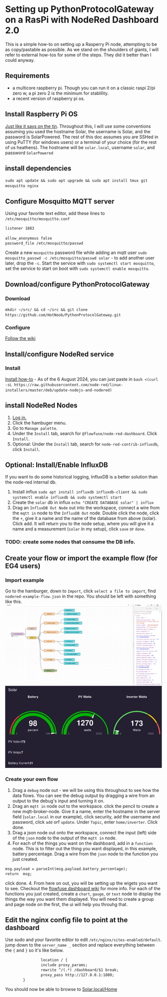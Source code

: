 # Setting up PythonProtocolGateway on a RasPi with NodeRed Dashboard 2.0
This is a simple how-to on setting up a Rasperry Pi node, attempting to be as copy/pastable as possible. As we stand on the shoulders of giants, I will refer to external how-tos for some of the steps. They did it better than I could anyway.

## Requirements
- a multicore raspberry pi. Though you can run it on a classic raspi 2/pi zero w, a pi zero 2 is the minimum for stablility.
- a recent version of raspberry pi os.

## Install Raspberry Pi OS
[Just like it says on the tin](https://www.raspberrypi.com/documentation/computers/getting-started.html#install-an-operating-system). Throughout this, I will use some conventions assuming you used the hostname Solar, the username is Solar, and the password is SolarPowered. The rest of this doc assumes you are SSHed in using PuTTY (for windows users) or a terminal of your choice (for the rest of us heathens). The hostname will be `solar.local`, username `solar`, and password `SolarPowered`

## install dependencies
`sudo apt update && sudo apt upgrade && sudo apt install tmux git mosquitto nginx`

## Configure Mosquitto MQTT server
Using your favorite text editor, add these lines to `/etc/mosquitto/mosquitto.conf`

```
listener 1883

allow_anonymous false 
password_file /etc/mosquitto/passwd

```
Create a new `mosquitto` password file while adding an mqtt user `sudo mosquitto_passwd -c /etc/mosquitto/passwd solar` - to add another user later, drop the `-c`. Start the service with `sudo systemctl start mosquitto`, set the service to start on boot with `sudo systemctl enable mosquitto`. 

## Download/configure PythonProtocolGateway
### Download 
`mkdir ~/src/ && cd ~/src && git clone https://github.com/HotNoob/PythonProtocolGateway.git` 
### Configure
[Follow the wiki](https://github.com/HotNoob/PythonProtocolGateway/wiki)

## Install/configure NodeRed service
### Install
[Install how-to](https://nodered.org/docs/getting-started/raspberrypi) - As of the 6 August 2024, you can just paste in `bash <(curl -sL https://raw.githubusercontent.com/node-red/linux-installers/master/deb/update-nodejs-and-nodered)`

## install NodeRed Nodes
1. [Log in.](http://solar.local:1880/)
2. Click the hambuger menu. 
3. Go to `Manage palette`. 
4. Under the `Install` tab, search for `@flowfuse/node-red-dashboard`. Click `Install`.
5. Optional: Under the `Install` tab, search for `node-red-contrib-influxdb`, click `Install`.

## Optional: Install/Enable InfluxDB
If you want to do some historical logging, InfluxDB is a better solution than the node-red internal db.
1. Install influx `sudo apt install influxdb influxdb-client && sudo systemctl enable influxdb && sudo systemctl start  `
2. Create the `solar` db in influx `echo "CREATE DATABASE solar" | influx`
3. Drag an `InfluxDB Out Node` out into the workspace, connect a wire from the `mqtt in` node to the `InfluxDB Out` node. Double click the node, click the `+`, give it a name and the name of the database from above (solar). Click add. It will return you to the node setup, where you will give it a name and a measurement (`solar` in my setup), click `save` or `done`.

### TODO: create some nodes that consume the DB info.

## Create your flow or import the example flow (for EG4 users)
### Import example
Go to the hamburger, down to `Import`, click `select a file to import`, find `nodered-example-flow.json` in the repo. You should be left with something like this.
![example flow](images/NodeRedExampleFlow.png)
![example dashboard](images/NodeRedExampleDashboard.png)

### Create your own flow
1. Drag a `debug` node out - we will be using this throughout to see how the data flows. You can see the debug output by dragging a wire from an output to the debug's input and turning it on.
2. Drag an `mqtt in` node out to the workspace. click the pencil to create a new mqtt-broker-node. Give it a name, enter the hostname in the server field (`solar.local` in our example), click security, add the username and password, click `add` orf `update`. Under `Topic`, enter `home/inverter`. Click done.
3. Drag a json node out onto the workspace, connect the input (left) side of the `json` node to the output of the `mqtt in` node.
4. For each of the things you want on the dashboard, add in a `function` node. This is to filter out the thing you want displayed, in this example, battery percentage. Drag a wire from the `json` node to the function you just created.
```
msg.payload = parseInt(msg.payload.battery_percentage);
return  msg;
```
click done.
4. From here on out, you will be setting up the wigets you want to see. Checkout the [flowfuse dashboard wiki](https://dashboard.flowfuse.com/getting-started.html) for more info.  For each of the functions you just created, create a `chart`, `gauge`, or `text` node to display the things the way you want them displayed. You will need to create a group and page node on the first, the ui will help you throuhg that.

## Edit the nginx config file to point at the dashboard
Use sudo and your favorite editor to edit `/etc/nginx/sites-enabled/default`. jump down to the `server_name _` section and replace everything between the `{` and `}` so it's like below.

```        server_name _;
                location / {
                include proxy_params;
                rewrite ^/(.*) /dashboard/$1 break;
                proxy_pass http://127.0.0.1:1880;
        }
``` 

You should now be able to browse to [Solar.local/Home](http://solar.local/Home/)


